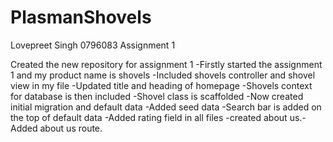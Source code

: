 # PlasmanShovels

Lovepreet Singh
0796083
Assignment 1

Created the new repository for assignment 1
-Firstly started the assignment 1 and my product name is shovels
-Included shovels controller and shovel view in my file
-Updated title and heading of homepage
-Shovels context for database is then included
-Shovel class is scaffolded
-Now created initial migration and default data
-Added seed data
-Search bar is added on the top of default data
-Added rating field in all files
-created about us.-Added about us route.